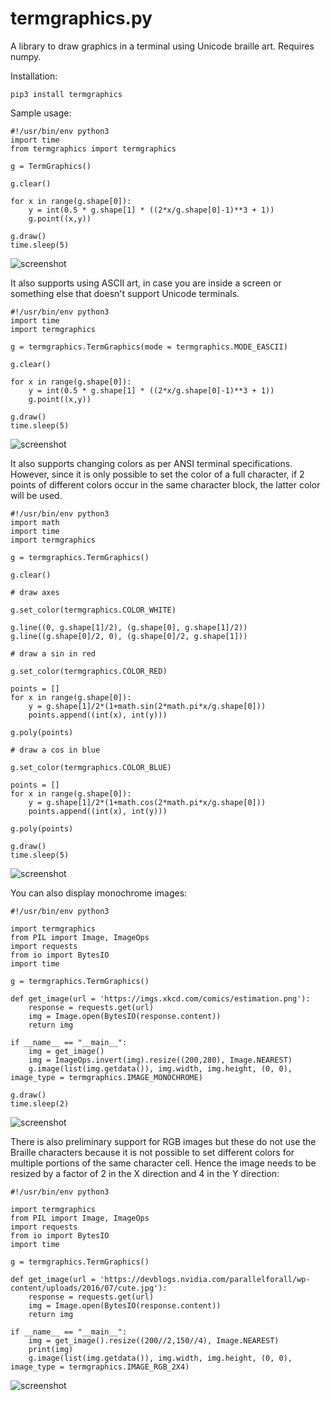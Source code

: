 # termgraphics.py

A library to draw graphics in a terminal using Unicode braille art. Requires numpy.

Installation:
```
pip3 install termgraphics
```

Sample usage:

```
#!/usr/bin/env python3
import time
from termgraphics import termgraphics

g = TermGraphics()

g.clear()

for x in range(g.shape[0]):
    y = int(0.5 * g.shape[1] * ((2*x/g.shape[0]-1)**3 + 1))
    g.point((x,y))

g.draw()
time.sleep(5)
```

![screenshot](/screenshot0.png?raw=true "screenshot")

It also supports using ASCII art, in case you are inside a screen or something else that doesn't
support Unicode terminals.

```
#!/usr/bin/env python3
import time
import termgraphics

g = termgraphics.TermGraphics(mode = termgraphics.MODE_EASCII)

g.clear()

for x in range(g.shape[0]):
    y = int(0.5 * g.shape[1] * ((2*x/g.shape[0]-1)**3 + 1))
    g.point((x,y))

g.draw()
time.sleep(5)
```

![screenshot](/screenshot1.png?raw=true "screenshot")

It also supports changing colors as per ANSI terminal specifications. However, since it is only possible to set the color of a full character, if 2 points of different colors occur in the same character block, the latter color will be used.

```
#!/usr/bin/env python3
import math
import time
import termgraphics

g = termgraphics.TermGraphics()

g.clear()

# draw axes

g.set_color(termgraphics.COLOR_WHITE)

g.line((0, g.shape[1]/2), (g.shape[0], g.shape[1]/2))
g.line((g.shape[0]/2, 0), (g.shape[0]/2, g.shape[1]))

# draw a sin in red

g.set_color(termgraphics.COLOR_RED)

points = []
for x in range(g.shape[0]):
    y = g.shape[1]/2*(1+math.sin(2*math.pi*x/g.shape[0]))
    points.append((int(x), int(y)))

g.poly(points)

# draw a cos in blue

g.set_color(termgraphics.COLOR_BLUE)

points = []
for x in range(g.shape[0]):
    y = g.shape[1]/2*(1+math.cos(2*math.pi*x/g.shape[0]))
    points.append((int(x), int(y)))

g.poly(points)

g.draw()
time.sleep(5)
```

![screenshot](/screenshot2.png?raw=true "screenshot")

You can also display monochrome images:
```
#!/usr/bin/env python3

import termgraphics
from PIL import Image, ImageOps
import requests
from io import BytesIO
import time

g = termgraphics.TermGraphics()

def get_image(url = 'https://imgs.xkcd.com/comics/estimation.png'):
    response = requests.get(url)
    img = Image.open(BytesIO(response.content))
    return img

if __name__ == "__main__":
    img = get_image()
    img = ImageOps.invert(img).resize((200,280), Image.NEAREST)
    g.image(list(img.getdata()), img.width, img.height, (0, 0), image_type = termgraphics.IMAGE_MONOCHROME)

g.draw()
time.sleep(2)
```

![screenshot](/screenshot3.png?raw=true "screenshot")

There is also preliminary support for RGB images but these do not use the Braille characters because it is not possible to set different colors for multiple portions of the same character cell. Hence the image needs to be resized by a factor of 2 in the X direction and 4 in the Y direction:

```
#!/usr/bin/env python3

import termgraphics
from PIL import Image, ImageOps
import requests
from io import BytesIO
import time

g = termgraphics.TermGraphics()

def get_image(url = 'https://devblogs.nvidia.com/parallelforall/wp-content/uploads/2016/07/cute.jpg'):
    response = requests.get(url)
    img = Image.open(BytesIO(response.content))
    return img

if __name__ == "__main__":
    img = get_image().resize((200//2,150//4), Image.NEAREST)
    print(img)
    g.image(list(img.getdata()), img.width, img.height, (0, 0), image_type = termgraphics.IMAGE_RGB_2X4)
```

![screenshot](/screenshot4.png?raw=true "screenshot")

